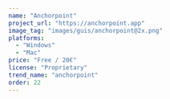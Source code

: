 ```yaml
---
name: "Anchorpoint"
project_url: "https://anchorpoint.app"
image_tag: "images/guis/anchorpoint@2x.png"
platforms:
  - "Windows"
  - "Mac"
price: "Free / 20€"
license: "Proprietary"
trend_name: "anchorpoint"
order: 22
---
```

